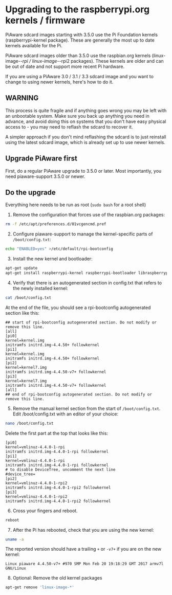 # Upgrading to the raspberrypi.org kernels / firmware

PiAware sdcard images starting with 3.5.0 use the Pi Foundation kernels
(raspberrypi-kernel package). These are generally the most up to date
kernels available for the Pi.

PiAware sdcard images older than 3.5.0 use the raspbian.org kernels
(linux-image-*-rpi / linux-image-*-rpi2 packages). These kernels are older
and can be out of date and not support more recent Pi hardware.

If you are using a PiAware 3.0 / 3.1 / 3.3 sdcard image and you want to
change to using newer kernels, here's how to do it.

## WARNING

This process is quite fragile and if anything goes wrong you may be left
with an unbootable system. Make sure you back up anything you need in
advance, and avoid doing this on systems that you don't have easy physical
access to - you may need to reflash the sdcard to recover it.

A simpler approach if you don't mind reflashing the sdcard is to just reinstall
using the latest sdcard image, which is already set up to use newer kernels.

## Upgrade PiAware first

First, do a regular PiAware upgrade to 3.5.0 or later. Most importantly, you
need piaware-support 3.5.0 or newer.

## Do the upgrade

Everything here needs to be run as root (`sudo bash` for a root shell)

1. Remove the configuration that forces use of the raspbian.org packages:
```bash
rm -f /etc/apt/preferences.d/01vcgencmd.pref
```
2. Configure piaware-support to manage the kernel-specific parts of
`/boot/config.txt`:
```bash
echo "ENABLED=yes" >/etc/default/rpi-bootconfig
```
3. Install the new kernel and bootloader:
```bash
apt-get update
apt-get install raspberrypi-kernel raspberrypi-bootloader libraspberrypi-bin
```
4. Verify that there is an autogenerated section in config.txt that refers to
the newly installed kernel:
```bash
cat /boot/config.txt
```
At the end of the file, you should see a rpi-bootconfig autogenerated section
like this:

```
## start of rpi-bootconfig autogenerated section. Do not modify or remove this line.
[all]
[pi0]
kernel=kernel.img
initramfs initrd.img-4.4.50+ followkernel
[pi1]
kernel=kernel.img
initramfs initrd.img-4.4.50+ followkernel
[pi2]
kernel=kernel7.img
initramfs initrd.img-4.4.50-v7+ followkernel
[pi3]
kernel=kernel7.img
initramfs initrd.img-4.4.50-v7+ followkernel
[all]
## end of rpi-bootconfig autogenerated section. Do not modify or remove this line.
```
5. Remove the manual kernel section from the start of `/boot/config.txt`.
Edit /boot/config.txt with an editor of your choice:
```bash
nano /boot/config.txt
```
Delete the first part at the top that looks like this:
```
[pi0]
kernel=vmlinuz-4.4.0-1-rpi
initramfs initrd.img-4.4.0-1-rpi followkernel
[pi1]
kernel=vmlinuz-4.4.0-1-rpi
initramfs initrd.img-4.4.0-1-rpi followkernel
# to disable DeviceTree, uncomment the next line 
#device_tree=
[pi2]
kernel=vmlinuz-4.4.0-1-rpi2
initramfs initrd.img-4.4.0-1-rpi2 followkernel
[pi3]
kernel=vmlinuz-4.4.0-1-rpi2
initramfs initrd.img-4.4.0-1-rpi2 followkernel
```
6. Cross your fingers and reboot.
```bash
reboot
```
7. After the Pi has rebooted, check that you are using the new kernel:
```bash
uname -a
```
The reported version should have a trailing `+` or `-v7+` if you are on the new kernel:
```
Linux piaware 4.4.50-v7+ #970 SMP Mon Feb 20 19:18:29 GMT 2017 armv7l GNU/Linux
```
8. Optional: Remove the old kernel packages
```bash
apt-get remove 'linux-image-*'
```
